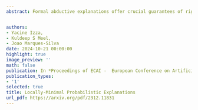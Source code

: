 ```yaml
---
abstract: Formal abductive explanations offer crucial guarantees of rigor and so find application in high-stakes uses of machine learning (ML). One drawback of abductive explanations is explanation size, justified by the cognitive limits of human decision-makers. Probabilistic abductive explanations (PAXps) address this limitation, but their theoretical and practical complexity makes their exact computation most often unrealistic. This paper proposes novel efficient algorithms for the computation of locally-minimal PXAps, which offer high-quality approximations of PXAps in practice. The experimental results demonstrate the practical efficiency of the proposed algorithms.


authors:
- Yacine Izza,
- Kuldeep S Meel,
- Joao Marques-Silva
date: 2024-10-21 00:00:00
highlight: true
image_preview: ''
math: false
publication: In *Proceedings of ECAI -  European Conference on Artificial Intelligence*
publication_types:
- '1'
selected: true
title: Locally-Minimal Probabilistic Explanations
url_pdf: https://arxiv.org/pdf/2312.11831
---
```

